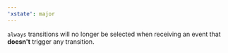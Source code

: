 ```yaml
---
'xstate': major
---
```


`always` transitions will no longer be selected when receiving an event that **doesn't** trigger any transition.
